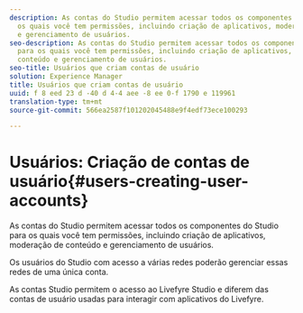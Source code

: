 ```yaml
---
description: As contas do Studio permitem acessar todos os componentes do Studio para
  os quais você tem permissões, incluindo criação de aplicativos, moderação de conteúdo
  e gerenciamento de usuários.
seo-description: As contas do Studio permitem acessar todos os componentes do Studio
  para os quais você tem permissões, incluindo criação de aplicativos, moderação de
  conteúdo e gerenciamento de usuários.
seo-title: Usuários que criam contas de usuário
solution: Experience Manager
title: Usuários que criam contas de usuário
uuid: f 8 eed 23 d -40 d 4-4 aee -8 ee 0-f 1790 e 119961
translation-type: tm+mt
source-git-commit: 566ea2587f101202045488e9f4edf73ece100293

---
```



# Usuários: Criação de contas de usuário{#users-creating-user-accounts}

As contas do Studio permitem acessar todos os componentes do Studio para os quais você tem permissões, incluindo criação de aplicativos, moderação de conteúdo e gerenciamento de usuários.

Os usuários do Studio com acesso a várias redes poderão gerenciar essas redes de uma única conta.

As contas Studio permitem o acesso ao Livefyre Studio e diferem das contas de usuário usadas para interagir com aplicativos do Livefyre.
